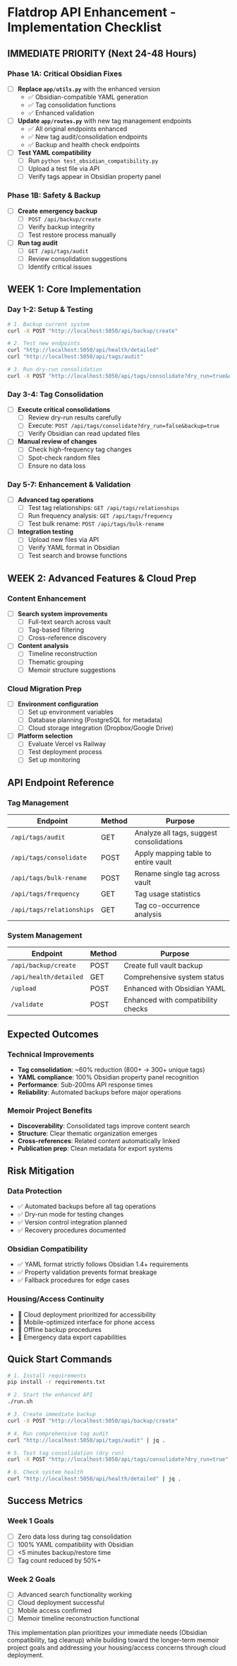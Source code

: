 # Flatdrop API Enhancement - Implementation Checklist

## IMMEDIATE PRIORITY (Next 24-48 Hours)

### Phase 1A: Critical Obsidian Fixes
- [ ] **Replace `app/utils.py`** with the enhanced version
  - ✅ Obsidian-compatible YAML generation
  - ✅ Tag consolidation functions  
  - ✅ Enhanced validation
- [ ] **Update `app/routes.py`** with new tag management endpoints
  - ✅ All original endpoints enhanced
  - ✅ New tag audit/consolidation endpoints
  - ✅ Backup and health check endpoints
- [ ] **Test YAML compatibility**
  - [ ] Run `python test_obsidian_compatibility.py`
  - [ ] Upload a test file via API
  - [ ] Verify tags appear in Obsidian property panel

### Phase 1B: Safety & Backup
- [ ] **Create emergency backup**
  - [ ] `POST /api/backup/create`
  - [ ] Verify backup integrity
  - [ ] Test restore process manually
- [ ] **Run tag audit**
  - [ ] `GET /api/tags/audit` 
  - [ ] Review consolidation suggestions
  - [ ] Identify critical issues

## WEEK 1: Core Implementation

### Day 1-2: Setup & Testing
```bash
# 1. Backup current system
curl -X POST "http://localhost:5050/api/backup/create"

# 2. Test new endpoints
curl "http://localhost:5050/api/health/detailed"
curl "http://localhost:5050/api/tags/audit"

# 3. Run dry-run consolidation  
curl -X POST "http://localhost:5050/api/tags/consolidate?dry_run=true&use_critical_mappings=true"
```

### Day 3-4: Tag Consolidation
- [ ] **Execute critical consolidations**
  - [ ] Review dry-run results carefully
  - [ ] Execute: `POST /api/tags/consolidate?dry_run=false&backup=true`
  - [ ] Verify Obsidian can read updated files
- [ ] **Manual review of changes**
  - [ ] Check high-frequency tag changes
  - [ ] Spot-check random files
  - [ ] Ensure no data loss

### Day 5-7: Enhancement & Validation
- [ ] **Advanced tag operations**
  - [ ] Test tag relationships: `GET /api/tags/relationships`
  - [ ] Run frequency analysis: `GET /api/tags/frequency`
  - [ ] Test bulk rename: `POST /api/tags/bulk-rename`
- [ ] **Integration testing**
  - [ ] Upload new files via API
  - [ ] Verify YAML format in Obsidian
  - [ ] Test search and browse functions

## WEEK 2: Advanced Features & Cloud Prep

### Content Enhancement
- [ ] **Search system improvements**
  - [ ] Full-text search across vault
  - [ ] Tag-based filtering
  - [ ] Cross-reference discovery
- [ ] **Content analysis**
  - [ ] Timeline reconstruction
  - [ ] Thematic grouping
  - [ ] Memoir structure suggestions

### Cloud Migration Prep
- [ ] **Environment configuration**
  - [ ] Set up environment variables
  - [ ] Database planning (PostgreSQL for metadata)
  - [ ] Cloud storage integration (Dropbox/Google Drive)
- [ ] **Platform selection**
  - [ ] Evaluate Vercel vs Railway
  - [ ] Test deployment process
  - [ ] Set up monitoring

## API Endpoint Reference

### Tag Management
| Endpoint | Method | Purpose |
|----------|--------|---------|
| `/api/tags/audit` | GET | Analyze all tags, suggest consolidations |
| `/api/tags/consolidate` | POST | Apply mapping table to entire vault |
| `/api/tags/bulk-rename` | POST | Rename single tag across vault |
| `/api/tags/frequency` | GET | Tag usage statistics |
| `/api/tags/relationships` | GET | Tag co-occurrence analysis |

### System Management  
| Endpoint | Method | Purpose |
|----------|--------|---------|
| `/api/backup/create` | POST | Create full vault backup |
| `/api/health/detailed` | GET | Comprehensive system status |
| `/upload` | POST | Enhanced with Obsidian YAML |
| `/validate` | POST | Enhanced with compatibility checks |

## Expected Outcomes

### Technical Improvements
- **Tag consolidation**: ~60% reduction (800+ → 300+ unique tags)
- **YAML compliance**: 100% Obsidian property panel recognition
- **Performance**: Sub-200ms API response times
- **Reliability**: Automated backups before major operations

### Memoir Project Benefits
- **Discoverability**: Consolidated tags improve content search
- **Structure**: Clear thematic organization emerges
- **Cross-references**: Related content automatically linked
- **Publication prep**: Clean metadata for export systems

## Risk Mitigation

### Data Protection
- ✅ Automated backups before all tag operations
- ✅ Dry-run mode for testing changes
- ✅ Version control integration planned
- ✅ Recovery procedures documented

### Obsidian Compatibility
- ✅ YAML format strictly follows Obsidian 1.4+ requirements
- ✅ Property validation prevents format breakage
- ✅ Fallback procedures for edge cases

### Housing/Access Continuity
- 📅 Cloud deployment prioritized for accessibility
- 📅 Mobile-optimized interface for phone access
- 📅 Offline backup procedures
- 📅 Emergency data export capabilities

## Quick Start Commands

```bash
# 1. Install requirements
pip install -r requirements.txt

# 2. Start the enhanced API
./run.sh

# 3. Create immediate backup
curl -X POST "http://localhost:5050/api/backup/create"

# 4. Run comprehensive tag audit
curl "http://localhost:5050/api/tags/audit" | jq .

# 5. Test tag consolidation (dry run)
curl -X POST "http://localhost:5050/api/tags/consolidate?dry_run=true" | jq .

# 6. Check system health
curl "http://localhost:5050/api/health/detailed" | jq .
```

## Success Metrics

### Week 1 Goals
- [ ] Zero data loss during tag consolidation
- [ ] 100% YAML compatibility with Obsidian
- [ ] <5 minutes backup/restore time
- [ ] Tag count reduced by 50%+

### Week 2 Goals  
- [ ] Advanced search functionality working
- [ ] Cloud deployment successful
- [ ] Mobile access confirmed
- [ ] Memoir timeline reconstruction functional

This implementation plan prioritizes your immediate needs (Obsidian compatibility, tag cleanup) while building toward the longer-term memoir project goals and addressing your housing/access concerns through cloud deployment.